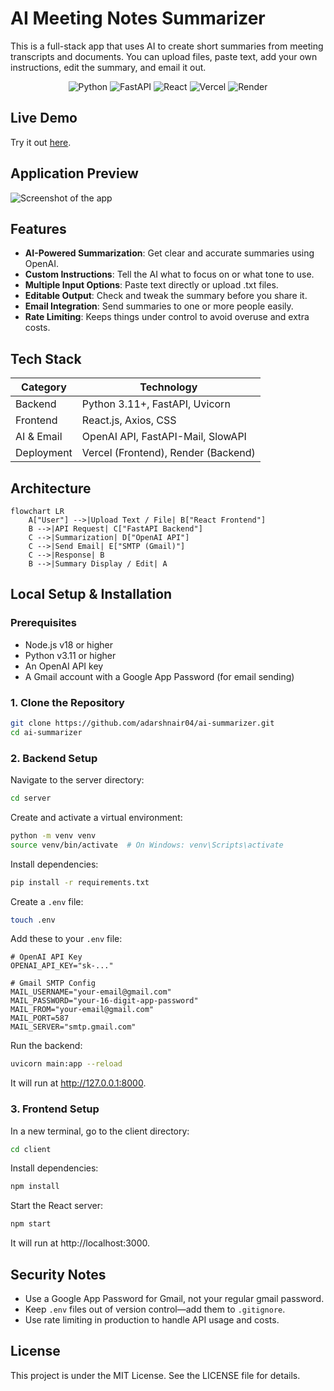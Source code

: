 # AI Meeting Notes Summarizer

This is a full-stack app that uses AI to create short summaries from meeting transcripts and documents. You can upload files, paste text, add your own instructions, edit the summary, and email it out.

<p align="center">
  <img src="https://img.shields.io/badge/Python-3776AB?style=for-the-badge&logo=python&logoColor=white" alt="Python"/>
  <img src="https://img.shields.io/badge/FastAPI-009688?style=for-the-badge&logo=fastapi&logoColor=white" alt="FastAPI"/>
  <img src="https://img.shields.io/badge/React-20232A?style=for-the-badge&logo=react&logoColor=61DAFB" alt="React"/>
  <img src="https://img.shields.io/badge/Vercel-000000?style=for-the-badge&logo=vercel&logoColor=white" alt="Vercel"/>
  <img src="https://img.shields.io/badge/Render-46E3B7?style=for-the-badge&logo=render&logoColor=white" alt="Render"/>
</p>

## Live Demo

Try it out [here](https://ai-summarizer-nine-brown.vercel.app).

## Application Preview

![Screenshot of the app](screenshot.png)

## Features

- **AI-Powered Summarization**: Get clear and accurate summaries using OpenAI.
- **Custom Instructions**: Tell the AI what to focus on or what tone to use.
- **Multiple Input Options**: Paste text directly or upload .txt files.
- **Editable Output**: Check and tweak the summary before you share it.
- **Email Integration**: Send summaries to one or more people easily.
- **Rate Limiting**: Keeps things under control to avoid overuse and extra costs.

## Tech Stack

| Category    | Technology                  |
|-------------|-----------------------------|
| Backend     | Python 3.11+, FastAPI, Uvicorn |
| Frontend    | React.js, Axios, CSS        |
| AI & Email  | OpenAI API, FastAPI-Mail, SlowAPI |
| Deployment  | Vercel (Frontend), Render (Backend) |

## Architecture

```mermaid
flowchart LR
    A["User"] -->|Upload Text / File| B["React Frontend"]
    B -->|API Request| C["FastAPI Backend"]
    C -->|Summarization| D["OpenAI API"]
    C -->|Send Email| E["SMTP (Gmail)"]
    C -->|Response| B
    B -->|Summary Display / Edit| A
```

## Local Setup & Installation

### Prerequisites

- Node.js v18 or higher
- Python v3.11 or higher
- An OpenAI API key
- A Gmail account with a Google App Password (for email sending)

### 1. Clone the Repository

```bash
git clone https://github.com/adarshnair04/ai-summarizer.git
cd ai-summarizer
```

### 2. Backend Setup

Navigate to the server directory:

```bash
cd server
```

Create and activate a virtual environment:

```bash
python -m venv venv
source venv/bin/activate  # On Windows: venv\Scripts\activate
```

Install dependencies:

```bash
pip install -r requirements.txt
```

Create a `.env` file:

```bash
touch .env
```

Add these to your `.env` file:

```
# OpenAI API Key
OPENAI_API_KEY="sk-..."

# Gmail SMTP Config
MAIL_USERNAME="your-email@gmail.com"
MAIL_PASSWORD="your-16-digit-app-password"
MAIL_FROM="your-email@gmail.com"
MAIL_PORT=587
MAIL_SERVER="smtp.gmail.com"
```

Run the backend:

```bash
uvicorn main:app --reload
```

It will run at http://127.0.0.1:8000.

### 3. Frontend Setup

In a new terminal, go to the client directory:

```bash
cd client
```

Install dependencies:

```bash
npm install
```

Start the React server:

```bash
npm start
```

It will run at http://localhost:3000.

## Security Notes

- Use a Google App Password for Gmail, not your regular gmail password.
- Keep `.env` files out of version control—add them to `.gitignore`.
- Use rate limiting in production to handle API usage and costs.

## License

This project is under the MIT License. See the LICENSE file for details.